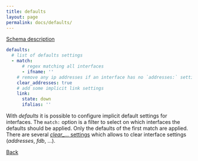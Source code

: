 ```yaml
---
title: defaults
layout: page
permalink: docs/defaults/
---
```


[Schema description](../../schema/#defaults)
 
```yaml
defaults:
  # list of defaults settings
  - match:
      # regex matching all interfaces
      - ifname: ''
    # remove any ip addresses if an interface has no `addresses:` setting
    clear_addresses: true
    # add some implicit link settings
    link:
      state: down
      ifalias: ''
```

With *defaults* it is possible to configure implicit default settings for interfaces. The `match:` option is a filter to select on which interfaces the defaults should be applied. Only the defaults of the first match are applied. There are several [*clear_…* settings](../schema/#defaults_items) which allows to clear interface settings (*addresses*, *fdb*, …).

[Back](..#configuration-file)
